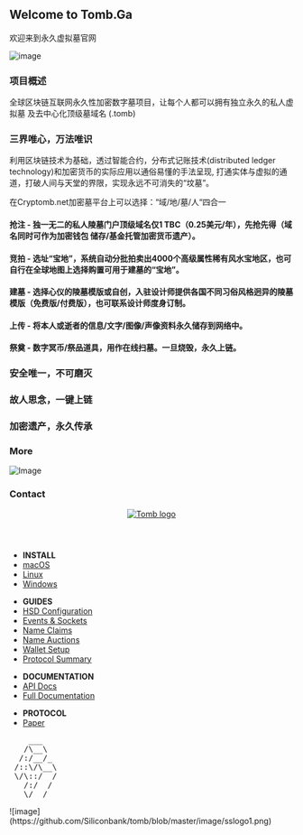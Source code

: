 ## Welcome to Tomb.Ga

欢迎来到永久虚拟墓官网


 ![image](https://github.com/Siliconbank/tomb/blob/master/image/tomb2.png)

### 项目概述

全球区块链互联网永久性加密数字墓项目，让每个人都可以拥有独立永久的私人虚拟墓 及去中心化顶级墓域名  (.tomb)

### 三界唯心，万法唯识

利用区块链技术为基础，透过智能合约，分布式记账技术(distributed ledger technology)和加密货币的实际应用以通俗易懂的手法呈现, 打通实体与虚拟的通道，打破人间与天堂的界限，实现永远不可消失的“坟墓”。

在Cryptomb.net加密墓平台上可以选择：“域/地/墓/人“四合一

#### 抢注 - 独一无二的私人陵墓门户顶级域名仅1 TBC（0.25美元/年），先抢先得（域名同时可作为加密钱包 储存/基金托管加密货币遗产）。
#### 竞拍 - 选址“宝地”，系统自动分批拍卖出4000个高级属性稀有风水宝地区，也可自行在全球地图上选择购置可用于建墓的“宝地”。
#### 建墓 - 选择心仪的陵墓模版或自创，入驻设计师提供各国不同习俗风格迥异的陵墓模版（免费版/付费版），也可联系设计师度身订制。
#### 上传 - 将本人或逝者的信息/文字/图像/声像资料永久储存到网络中。
#### 祭奠 - 数字冥币/祭品道具，用作在线扫墓。一旦烧毁，永久上链。


### 安全唯一，不可磨灭
### 故人思念，一键上链
### 加密遗产，永久传承 
### More 


 ![Image](https://github.com/Siliconbank/tomb/blob/master/image/WORLD1.png)


### Contact



<!DOCTYPE html>
<html lang="en">

<head>
<title>Tomb.ga Developer Documentation</title>

<meta name="generator" content="pandoc">
<meta name="viewport" content="width=device-width,initial-scale=1">
<meta http-equiv="X-UA-Compatible" content="IE=edge">
<meta http-equiv="Content-Type" content="text/html; charset=utf-8" />

<link rel="icon" type="image/ico" href="/img/favicon.ico" />
<link rel="stylesheet" type="text/css" href="/css/github-markdown.min.css" />
<link rel="stylesheet" type="text/css" href="/css/main.css" />
</head>

<body>
<header>
  <a href="/"><img alt="Tomb logo" src="/img/logo.svg" /></a>
</header>

<main>
<nav><div class="wrapper">
  <ul>
    <li><strong>INSTALL</strong></li>
    <li><a id="install-mac"   href="/guides/mac-install.html">macOS</a></li>
    <li><a id="install-linux"   href="/guides/linux-install.html">Linux</a></li>
    <li><a id="install-win"   href="/guides/win-install.html">Windows</a></li>
  </ul>
  <ul>
    <li><strong>GUIDES</strong></li>
    <li><a id="guides-config"   href="/guides/config.html">HSD Configuration</a></li>
    <li><a id="guides-events"   href="/guides/events.html">Events & Sockets</a></li>
    <li><a id="guides-claims"   href="/guides/claims.html">Name Claims</a></li>
    <li><a id="guides-auctions"   href="/guides/auctions.html">Name Auctions</a></li>
    <li><a id="guides-wallet"   href="/guides/wallet.html">Wallet Setup</a></li>
    <li><a id="guides-protocol"   href="/guides/protocol.html">Protocol Summary</a></li>
  </ul>
  <ul>
    <li><strong>DOCUMENTATION</strong></li>
    <li><a href="/api-docs">API Docs</a></li>
    <li><a href="/docs">Full Documentation</a></li>
  </ul>
  <ul>
    <li><strong>PROTOCOL</strong></li>
    <li><a href="/files/handshake.txt">Paper</a></li>
  </ul>
</div></nav>

<section class="markdown-body">
<pre class="lynx">
    ___   
   /\__\  
  /:/__/_ 
 /::\/\__\
 \/\::/  /
   /:/  / 
   \/__/  
</pre>
![image](https://github.com/Siliconbank/tomb/blob/master/image/sslogo1.png)
